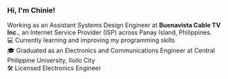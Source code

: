### Hi, I'm Chinie!

Working as an Assistant Systems Design Engineer at **Buenavista Cable TV Inc.**, an Internet Service Provider (ISP) across Panay Island, Philippines.<br/>
💻 Currently learning and improving my programming skills<br/>
🎓 Graduated as an Electronics and Communications Engineer at Central Philippine University, Iloilo City<br/>
🛠️ Licensed Electronics Engineer<br/>
